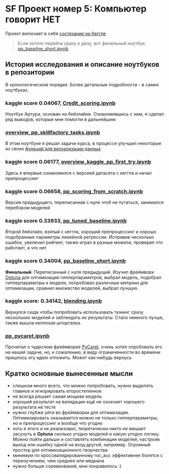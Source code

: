 ﻿# SF Проект номер 5: Компьютер говорит НЕТ

Проект включает в себя [состязание на Кеггле](https://www.kaggle.com/c/sf-scoring)

> Если хотите перейти сразу к делу, вот финальный ноутбук: [pp_baseline_short.ipynb](pp_baseline_short.ipynb)

## История исследования и описание ноутбуков в репозитории

В хронологическом порядке. Более детальные подробности - в самих ноутбуках.

### kaggle score 0.04067, [Credit_scoring.ipynb](Credit_scoring.ipynb)

Ноутбук Артура, основан на бейзлайне. Ознакомившись с ним, я сделал ряд выводов, которые мне помогли в дальнейшем

### [overview_pp_skillfactory_tasks.ipynb](overview_pp_skillfactory_tasks.ipynb)

В этом ноутбуке я решал задачи курса, в процессе улучшил некоторые из своих [функций для визуализации данных](data_viz_functions.py)

### kaggle score 0.06177, [overview_kaggle_pp_first_try.ipynb](overview_kaggle_pp_first_try.ipynb)

Здесь я впервые ознакомился с версией датасета с кеггла и начал препроцессинг

### kaggle score 0.06658, [pp_scoring_from_scratch.ipynb](pp_scoring_from_scratch.ipynb)

Версия предыдущего, переписанная с нуля чтоб не путаться, занимался перебором моделей

### kaggle score 0.33933, [pp_tuned_baseline.ipynb](pp_tuned_baseline.ipynb)

Второй бейзлайн, взятый с кеггла, хороший препроцессинг и хорошо подобранные параметры линейной регрессии. Исправив несколько ошибок, увеличил рейтинг, также играл в разные можели, проверял что работает, а что нет

### kaggle score **0.34004**, [pp_baseline_short.ipynb](pp_baseline_short.ipynb)

**Финальный**. Переписанный с нуля предыдущий. Изучил фреймворк [Optuna](https://optuna.org/) для оптимизации гипперпараметров, выбрал модель, подобрал гипперпараметры к модели, попробовал различные метрики для оптимизации, сравнил множество моделей, выбрал лучшую.

### kaggle score: **0.34142**, [blending.ipynb](blending.ipynb)

Вернулся сюда чтобы попробовать использовать тюнинг сразу нескольких моделей и заблендить их результаты. Стало немного лучше, также вышла неплохая шпоргалка.

### [pp_pycaret.ipynb](pp_pycaret.ipynb)

Прочитал о чудесном фреймворке [PyCaret](https://pycaret.org/), очень хотел опробовать его на нашей задаче, но, к сожалению, в виду ограниченности во времени пришлось эту идею отложить. Может как-нибудь вернусь

## Кратко основные вынесенные мысли

- слишком много всего, что можно попробовать, нужно выделять главное и игнорировать второстепенное
- не всегда решает самая мощная модель
- хороший результат на валидации ещё не означает хорошего результата не тесте
- нужно глубже уйти во фреймворки для оптимизации. Оптимизировать оказывается можно не только гипперпараметры, но и препроцессинг и вообще что угодно
- хоть я этого и нк реализовал, теоретически никто не мешает засунуть в **Optuna** сколько угодно моделей и какую угодно логику. Можно пойти дальше и составлять комбинации моделей, настроив выход или ошибку одной на вход другой, например. Огромный простор для оптимизационного творчества
- минимум по кроссвалидированному roc_auc эффективнее болется с переоучением, чем среднее или медиана
- нужно больше соревнований, мне понравилось :)
